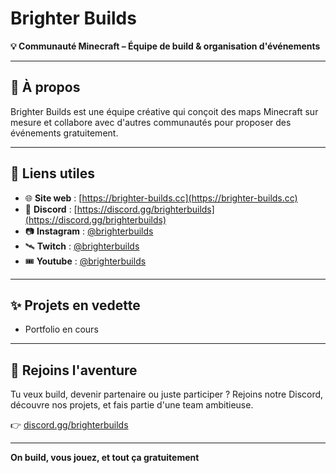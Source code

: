 # Brighter Builds

**💡 Communauté Minecraft – Équipe de build & organisation d'événements**

---

## 🚀 À propos

Brighter Builds est une équipe créative qui conçoit des maps Minecraft sur mesure et collabore avec d'autres communautés pour proposer des événements gratuitement.

---

## 📌 Liens utiles

* 🌐 **Site web** : [https://brighter-builds.cc](https://brighter-builds.cc)
* 💬 **Discord** : [https://discord.gg/brighterbuilds](https://discord.gg/brighterbuilds)
* 📷 **Instagram** : [@brighterbuilds](https://instagram.com/brighterbuilds)
* 🛰️ **Twitch** : [@brighterbuilds](https://twitch.tv/brighterbuilds)
* 🎟️ **Youtube** : [@brighterbuilds](https://youtube.com/brighterbuilds)

---

## ✨ Projets en vedette

* Portfolio en cours

---

## 🎉 Rejoins l'aventure

Tu veux build, devenir partenaire ou juste participer ? Rejoins notre Discord, découvre nos projets, et fais partie d'une team ambitieuse.

👉 [discord.gg/brighterbuilds](https://discord.gg/XbWvckwqqb)

---

**On build, vous jouez, et tout ça gratuitement**
